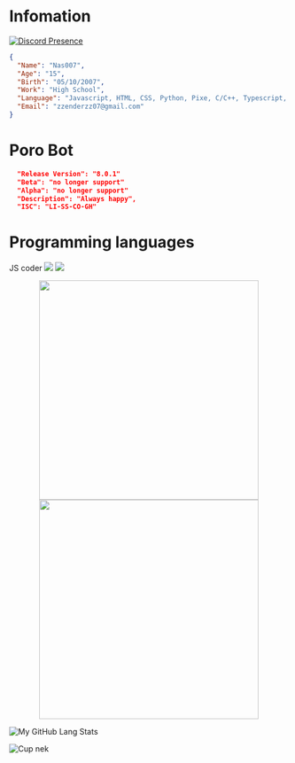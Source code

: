 # Infomation

[![Discord Presence](https://lanyard.cnrad.dev/api/850277508522704896)](https://discord.com/users/850277508522704896)

```json
{
  "Name": "Nas007",
  "Age": "15",
  "Birth": "05/10/2007",
  "Work": "High School",
  "Language": "Javascript, HTML, CSS, Python, Pixe, C/C++, Typescript, Node.js",
  "Email": "zzenderzz07@gmail.com"
}
```

# Poro Bot
```json
  "Release Version": "8.0.1"
  "Beta": "no longer support"
  "Alpha": "no longer support"
  "Description": "Always happy",
  "ISC": "LI-SS-CO-GH"
```
# Programming languages

 JS coder
![](https://komarev.com/ghpvc/?username=hongduc-code-dao)
![](https://komarev.com/ghpvc/?username=hongduc-code-dao)


<div align=center>
    <img
        width="396"
        src="https://streak-stats.demolab.com?user=DarkEnderr&theme=dracula&locale=vi&date_format=j%2Fn%5B%2FY%5D"
    />
    <img
        width="396"
        src="https://github-readme-stats.vercel.app/api?username=DarkEnderr&show_icons=true&theme=dracula"
    />
</div>


![My GitHub Lang Stats](https://github-readme-stats.vercel.app/api/top-langs/?username=DarkEnderr&theme=tokyonight&layout=compact)

![Cup nek](https://github-profile-trophy.vercel.app/?username=DarkEnderr&theme=onedark)

